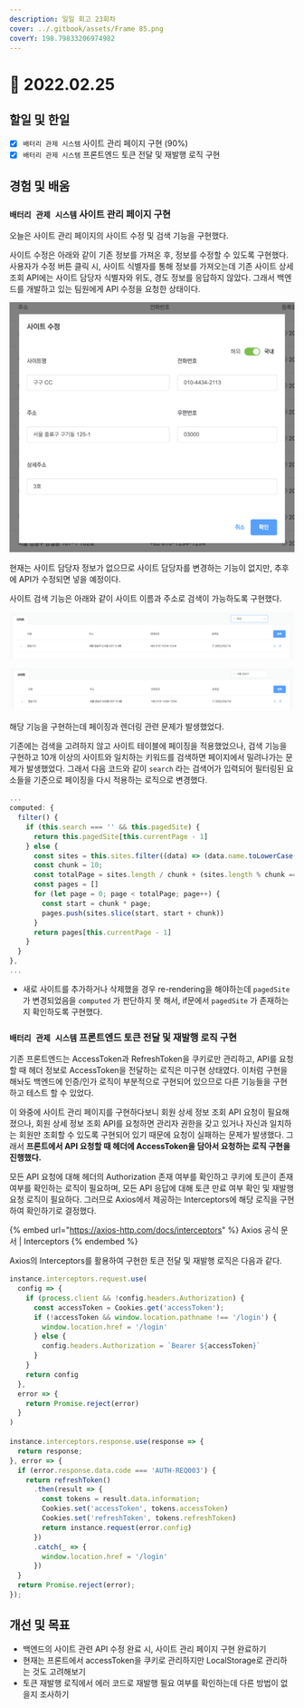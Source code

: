 ```yaml
---
description: 일일 회고 23회차
cover: ../.gitbook/assets/Frame 85.png
coverY: 198.79833206974982
---
```


# 🙂 2022.02.25

## 할일 및 한일

* [x] `배터리 관제 시스템` 사이트 관리 페이지 구현 (90%)
* [x] `배터리 관제 시스템` 프론트엔드 토큰 전달 및 재발행 로직 구현

## 경험 및 배움

### `배터리 관제 시스템` 사이트 관리 페이지 구현

오늘은 사이트 관리 페이지의 사이트 수정 및 검색 기능을 구현했다.&#x20;

사이트 수정은 아래와 같이 기존 정보를 가져온 후, 정보를 수정할 수 있도록 구현했다. 사용자가 수정 버튼 클릭 시, 사이트 식별자를 통해 정보를 가져오는데 기존 사이트 상세 조회 API에는 사이트 담당자 식별자와 위도, 경도 정보를 응답하지 않았다. 그래서 백엔드를 개발하고 있는 팀원에게 API 수정을 요청한 상태이다.

![사이트 수정 기능](<../.gitbook/assets/image (5) (1) (1).png>)

현재는 사이트 담당자 정보가 없으므로 사이트 담당자를 변경하는 기능이 없지만, 추후에 API가 수정되면 넣을 예정이다.



사이트 검색 기능은 아래와 같이 사이트 이름과 주소로 검색이 가능하도록 구현했다.

![사이트 검색 기능 (이름으로 검색)](<../.gitbook/assets/image (3) (1).png>)

![사이트 검색 기능 (주소로 검색)](<../.gitbook/assets/image (2) (1) (2).png>)

해당 기능을 구현하는데 페이징과 렌더링 관련 문제가 발생했었다.

기존에는 검색을 고려하지 않고 사이트 테이블에 페이징을 적용했었으나, 검색 기능을 구현하고 10개 이상의 사이트와 일치하는 키워드를 검색하면 페이지에서 밀려나가는 문제가 발생했었다. 그래서 다음 코드와 같이 `search` 라는 검색어가 입력되어 필터링된 요소들을 기준으로 페이징을 다시 적용하는 로직으로 변경했다.

```javascript
...
computed: {
  filter() {
    if (this.search === '' && this.pagedSite) {
      return this.pagedSite[this.currentPage - 1]
    } else {
      const sites = this.sites.filter((data) => (data.name.toLowerCase() + data.address.toLowerCase()).includes(this.search.toLowerCase()));
      const chunk = 10;
      const totalPage = sites.length / chunk + (sites.length % chunk === 0 ? 0 : 1)
      const pages = []
      for (let page = 0; page < totalPage; page++) {
        const start = chunk * page;
        pages.push(sites.slice(start, start + chunk))
      }
      return pages[this.currentPage - 1]
    }
  }
},
...
```

* 새로 사이트를 추가하거나 삭제했을 경우 re-rendering을 해야하는데 `pagedSite` 가 변경되었음을 `computed` 가 판단하지 못 해서, if문에서 `pagedSite` 가 존재하는지 확인하도록 구현했다.



### `배터리 관제 시스템` 프론트엔드 토큰 전달 및 재발행 로직 구현

기존 프론트엔드는 AccessToken과 RefreshToken을 쿠키로만 관리하고, API를 요청할 때 헤더 정보로 AccessToken을 전달하는 로직은 미구현 상태였다. 이처럼 구현을 해놔도 백엔드에 인증/인가 로직이 부분적으로 구현되어 있으므로 다른 기능들을 구현하고 테스트 할 수 있었다.&#x20;

이 와중에 사이트 관리 페이지를 구현하다보니 회원 상세 정보 조회 API 요청이 필요해졌으나, 회원 상세 정보 조회 API를 요청하면 관리자 권한을 갖고 있거나 자신과 일치하는 회원만 조회할 수 있도록 구현되어 있기 때문에 요청이 실패하는 문제가 발생했다. 그래서 **프론트에서 API 요청할 때 헤더에 AccessToken을 담아서 요청하는 로직 구현을 진행했다.**



모든 API 요청에 대해 헤더의 Authorization 존재 여부를 확인하고 쿠키에 토큰이 존재 여부를 확인하는 로직이 필요하며, 모든 API 응답에 대해 토큰 만료 여부 확인 및 재발행 요청 로직이 필요하다. 그러므로 Axios에서 제공하는 Interceptors에 해당 로직을 구현하여 확인하기로 결정했다.

{% embed url="https://axios-http.com/docs/interceptors" %}
Axios 공식 문서 | Interceptors
{% endembed %}

&#x20;

Axios의 Interceptors를 활용하여 구현한 토큰 전달 및 재발행 로직은 다음과 같다.

```javascript
instance.interceptors.request.use(
  config => {
    if (process.client && !config.headers.Authorization) {
      const accessToken = Cookies.get('accessToken');
      if (!accessToken && window.location.pathname !== '/login') {
        window.location.href = '/login'
      } else {
        config.headers.Authorization = `Bearer ${accessToken}`
      }
    }
    return config
  },
  error => {
    return Promise.reject(error)
  }
)

instance.interceptors.response.use(response => {
  return response;
}, error => {
  if (error.response.data.code === 'AUTH-REQ003') {
    return refreshToken()
      .then(result => {
        const tokens = result.data.information;
        Cookies.set('accessToken', tokens.accessToken)
        Cookies.set('refreshToken', tokens.refreshToken)
        return instance.request(error.config)
      })
      .catch(_ => {
        window.location.href = '/login'
      })
  }
  return Promise.reject(error);
});
```



## 개선 및 목표

* 백엔드의 사이트 관련 API 수정 완료 시, 사이트 관리 페이지 구현 완료하기
* 현재는 프론트에서 accessToken을 쿠키로 관리하지만 LocalStorage로 관리하는 것도 고려해보기
* 토큰 재발행 로직에서 에러 코드로 재발행 필요 여부를 확인하는데 다른 방법이 없을지 조사하기

